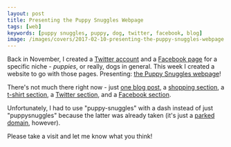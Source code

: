 ```yaml
---
layout: post
title: Presenting the Puppy Snuggles Webpage
tags: [web]
keywords: [puppy snuggles, puppy, dog, twitter, facebook, blog]
image: /images/covers/2017-02-10-presenting-the-puppy-snuggles-webpage.png
---
```


Back in November, I created a [Twitter account](https://twitter.com/puppy_snuggles) and a [Facebook page](https://www.facebook.com/puppysnuggle/) for a specific niche - *puppies*, or really, dogs in general. This week I created a website to go with those pages. Presenting: [the Puppy Snuggles webpage](https://www.puppy-snuggles.com/)!

There's not much there right now - just [one blog post](https://www.puppy-snuggles.com/blog/introducing-puppy-snuggles/), a [shopping section](https://www.puppy-snuggles.com/shop/), a [t-shirt section](https://www.puppy-snuggles.com/tshirts/), a [Twitter section](https://www.puppy-snuggles.com/twitter/), and a [Facebook section](https://www.puppy-snuggles.com/facebook/).

Unfortunately, I had to use "puppy-snuggles" with a dash instead of just "puppysnuggles" because the latter was already taken (it's just a [parked domain](https://en.wikipedia.org/wiki/Domain_parking), however). 

Please take a visit and let me know what you think!
